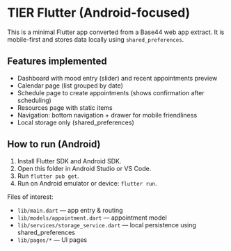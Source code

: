 
# TIER Flutter (Android-focused)

This is a minimal Flutter app converted from a Base44 web app extract. It is mobile-first and stores data locally using `shared_preferences`.

## Features implemented
- Dashboard with mood entry (slider) and recent appointments preview
- Calendar page (list grouped by date)
- Schedule page to create appointments (shows confirmation after scheduling)
- Resources page with static items
- Navigation: bottom navigation + drawer for mobile friendliness
- Local storage only (shared_preferences)

## How to run (Android)
1. Install Flutter SDK and Android SDK.
2. Open this folder in Android Studio or VS Code.
3. Run `flutter pub get`.
4. Run on Android emulator or device: `flutter run`.

Files of interest:
- `lib/main.dart` — app entry & routing
- `lib/models/appointment.dart` — appointment model
- `lib/services/storage_service.dart` — local persistence using shared_preferences
- `lib/pages/*` — UI pages
